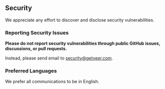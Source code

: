 ## Security

We appreciate any effort to discover and disclose security vulnerabilities.

### Reporting Security Issues

**Please do not report security vulnerabilities through public GitHub issues, discussions, or pull requests.**

Instead, please send email to [security@getveer.com](mailto:security@getveer.com).

### Preferred Languages

We prefer all communications to be in English.

